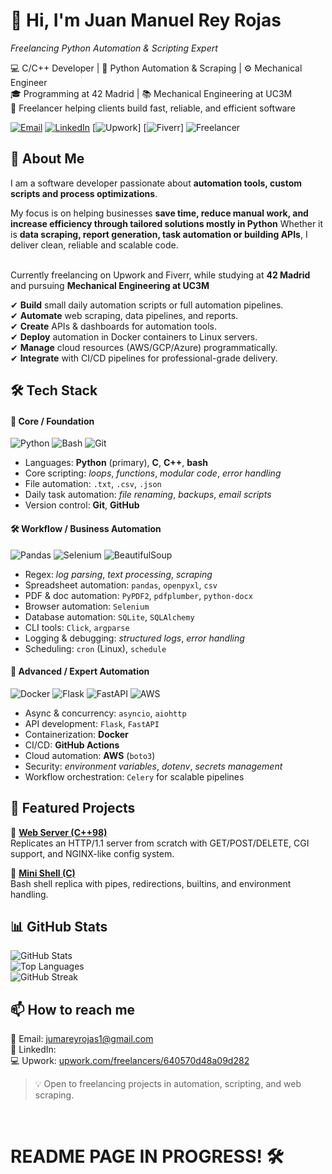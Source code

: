 # 👋 Hi, I'm Juan Manuel Rey Rojas  
*Freelancing Python Automation & Scripting Expert*  

💻 C/C++ Developer | 🐍 Python Automation & Scraping | ⚙️ Mechanical Engineer  
🎓 Programming at 42 Madrid | 📚 Mechanical Engineering at UC3M  
🚀 Freelancer helping clients build fast, reliable, and efficient software  

[![Email](https://img.shields.io/badge/Email-D14836?style=for-the-badge&logo=gmail&logoColor=white)](mailto:jumareyrojas1@gmail.com)
[![LinkedIn](https://img.shields.io/badge/LinkedIn-0077B5?style=for-the-badge&logo=linkedin&logoColor=white)](https://www.upwork.com/freelancers/640570d48a09d282)
[![Upwork](https://img.shields.io/badge/Upwork-6fda44?style=for-the-badge&logo=upwork&logoColor=white)]
[![Fiverr](https://img.shields.io/badge/Fiverr-1DBF73?style=for-the-badge&logo=fiverr&logoColor=white)]
![Freelancer](https://img.shields.io/badge/Freelancer-Python%20Automation-green?style=for-the-badge)


## 🚀 About Me  

I am a software developer passionate about **automation tools, custom scripts and process optimizations**.

My focus is on helping businesses **save time, reduce manual work, and increase efficiency through tailored solutions mostly in Python**
Whether it is **data scraping, report generation, task automation or building APIs**, I deliver clean, reliable and scalable code.<br><br>

Currently freelancing on Upwork and Fiverr, while studying at **42 Madrid** and pursuing **Mechanical Engineering at UC3M**

✔ **Build** small daily automation scripts or full automation pipelines.<br>
✔ **Automate** web scraping, data pipelines, and reports.<br>
✔ **Create** APIs & dashboards for automation tools.<br>
✔ **Deploy** automation in Docker containers to Linux servers.<br>
✔ **Manage** cloud resources (AWS/GCP/Azure) programmatically.<br>
✔ **Integrate** with CI/CD pipelines for professional-grade delivery. 


## 🛠️ Tech Stack  

#### 🔰 Core / Foundation
![Python](https://img.shields.io/badge/Python-3776AB?style=for-the-badge&logo=python&logoColor=white)
![Bash](https://img.shields.io/badge/Bash-4EAA25?style=for-the-badge&logo=gnu-bash&logoColor=white)
![Git](https://img.shields.io/badge/Git-F05032?style=for-the-badge&logo=git&logoColor=white)

- Languages: **Python** (primary), **C**, **C++**, **bash**
- Core scripting: *loops*, *functions*, *modular code*, *error handling*
- File automation: `.txt`, `.csv`, `.json`
- Daily task automation: *file renaming*, *backups*, *email scripts*
- Version control: **Git**, **GitHub**

#### 🛠 Workflow / Business Automation
![Pandas](https://img.shields.io/badge/Pandas-150458?style=for-the-badge&logo=pandas&logoColor=white)
![Selenium](https://img.shields.io/badge/Selenium-43B02A?style=for-the-badge&logo=selenium&logoColor=white)
![BeautifulSoup](https://img.shields.io/badge/BeautifulSoup-FFD43B?style=for-the-badge)

- Regex: *log parsing*, *text processing*, *scraping*
- Spreadsheet automation: `pandas`, `openpyxl`, `csv`
- PDF & doc automation: `PyPDF2`, `pdfplumber`, `python-docx`
- Browser automation: `Selenium`
- Database automation: `SQLite`, `SQLAlchemy`
- CLI tools: `Click`, `argparse`
- Logging & debugging: *structured logs*, *error handling*
- Scheduling: `cron` (Linux), `schedule`

#### 🧠 Advanced / Expert Automation
![Docker](https://img.shields.io/badge/Docker-2496ED?style=for-the-badge&logo=docker&logoColor=white)
![Flask](https://img.shields.io/badge/Flask-000000?style=for-the-badge&logo=flask&logoColor=white)
![FastAPI](https://img.shields.io/badge/FastAPI-009688?style=for-the-badge&logo=fastapi&logoColor=white)
![AWS](https://img.shields.io/badge/AWS-232F3E?style=for-the-badge&logo=amazon-aws&logoColor=white)

- Async & concurrency: `asyncio`, `aiohttp`
- API development: `Flask`, `FastAPI` 
- Containerization: **Docker**
- CI/CD: **GitHub Actions**
- Cloud automation: **AWS** (`boto3`)
- Security: *environment variables*, *dotenv*, *secrets management*
- Workflow orchestration: `Celery` for scalable pipelines


## 📌 Featured Projects  

🔹 [**Web Server (C++98)**](https://github.com/jreyroj/webserv)  
Replicates an HTTP/1.1 server from scratch with GET/POST/DELETE, CGI support, and NGINX-like config system.  

🔹 [**Mini Shell (C)**](https://github.com/jreyroj/minishell)  
Bash shell replica with pipes, redirections, builtins, and environment handling.  


## 📊 GitHub Stats  

![GitHub Stats](https://github-readme-stats.vercel.app/api?username=juanmarey1&show_icons=true&theme=tokyonight)  
![Top Languages](https://github-readme-stats.vercel.app/api/top-langs/?username=juanmarey1&layout=compact&theme=tokyonight)  
![GitHub Streak](https://github-readme-streak-stats.herokuapp.com/?user=juanmarey1&theme=tokyonight)


## 📫 How to reach me  

📧 Email: [jumareyrojas1@gmail.com](mailto:jumareyrojas1@gmail.com)  <br>
💼 LinkedIn:<br>
💻 Upwork: [upwork.com/freelancers/640570d48a09d282](https://www.upwork.com/freelancers/640570d48a09d282)<br>

> 💡 Open to freelancing projects in automation, scripting, and web scraping.

<br>


# README PAGE IN PROGRESS! 🛠️

